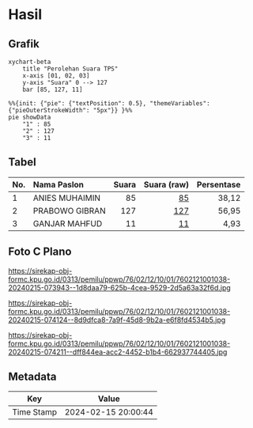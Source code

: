 # Hasil

## Grafik

```mermaid
xychart-beta
    title "Perolehan Suara TPS"
    x-axis [01, 02, 03]
    y-axis "Suara" 0 --> 127
    bar [85, 127, 11]
```

```mermaid
%%{init: {"pie": {"textPosition": 0.5}, "themeVariables": {"pieOuterStrokeWidth": "5px"}} }%%
pie showData
    "1" : 85
    "2" : 127
    "3" : 11
```

## Tabel

| No. | Nama Paslon    | Suara | Suara (raw) | Persentase |
|:--- |:-------------- | -----:| -----------:| ----------:|
| 1   | ANIES MUHAIMIN | 85    | [85][p-1]   | 38,12      |
| 2   | PRABOWO GIBRAN | 127   | [127][p-2]  | 56,95      |
| 3   | GANJAR MAHFUD  | 11    | [11][p-3]   | 4,93       |


[p-1]: https://github.com/gigit-pemilu/pemilu-2024-76-sulawesi-barat/blob/main/pilpres/hitung-suara/sub/76-sulawesi-barat/sub/02-mamuju/sub/12-simboro/sub/1001-simboro/sub/038-tps/sub/paslon-1.txt
[p-2]: https://github.com/gigit-pemilu/pemilu-2024-76-sulawesi-barat/blob/main/pilpres/hitung-suara/sub/76-sulawesi-barat/sub/02-mamuju/sub/12-simboro/sub/1001-simboro/sub/038-tps/sub/paslon-2.txt
[p-3]: https://github.com/gigit-pemilu/pemilu-2024-76-sulawesi-barat/blob/main/pilpres/hitung-suara/sub/76-sulawesi-barat/sub/02-mamuju/sub/12-simboro/sub/1001-simboro/sub/038-tps/sub/paslon-3.txt

## Foto C Plano

https://sirekap-obj-formc.kpu.go.id/0313/pemilu/ppwp/76/02/12/10/01/7602121001038-20240215-073943--1d8daa79-625b-4cea-9529-2d5a63a32f6d.jpg

https://sirekap-obj-formc.kpu.go.id/0313/pemilu/ppwp/76/02/12/10/01/7602121001038-20240215-074124--8d9dfca8-7a9f-45d8-9b2a-e6f8fd4534b5.jpg

https://sirekap-obj-formc.kpu.go.id/0313/pemilu/ppwp/76/02/12/10/01/7602121001038-20240215-074211--dff844ea-acc2-4452-b1b4-662937744405.jpg


## Metadata

| Key        | Value               |
| ---------- | ------------------- |
| Time Stamp | 2024-02-15 20:00:44 |



